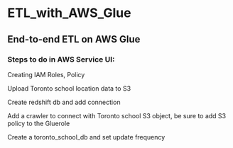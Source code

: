 # ETL_with_AWS_Glue

## End-to-end ETL on AWS Glue
### Steps to do in AWS Service UI:

 Creating IAM Roles, Policy

 Upload Toronto school location data to S3

 Create redshift db and add connection

 Add a crawler to connect with Toronto school S3 object, be sure to add S3 policy to the Gluerole

 Create a toronto_school_db and set update frequency



